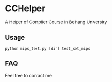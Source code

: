 # CCHelper

A Helper of Compiler Course in Beihang University



## Usage 

`python mips_test.py [dir] test_set_mips`

## FAQ

Feel free to contact me

